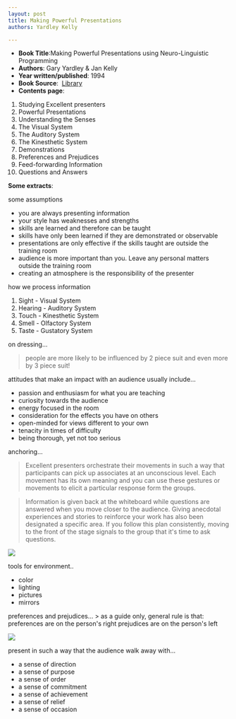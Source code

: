 ```yaml
---
layout: post
title: Making Powerful Presentations
authors: Yardley Kelly

---
```


- **Book Title**:Making Powerful Presentations using Neuro-Linguistic Programming
- **Authors**: Gary Yardley & Jan Kelly
- **Year written/published**: 1994
- **Book Source**:  [Library](http://vistaweb.nlb.gov.sg/cgi-bin/cw_cgi?fullRecord+32492+3002+6832369+6+0)
- **Contents page**:

1. Studying Excellent presenters
2. Powerful Presentations
3. Understanding the Senses
4. The Visual System
5. The Auditory System
6. The Kinesthetic System
7. Demonstrations
8. Preferences and Prejudices
9. Feed-forwarding Information
10. Questions and Answers

**Some extracts**:

some assumptions

- you are always presenting information
- your style has weaknesses and strengths
- skills are learned and therefore can be taught
- skills have only been learned if they are demonstrated or observable
- presentations are only effective if the skills taught are outside the training room
- audience is more important than you. Leave any personal matters outside the training room
- creating an atmosphere is the responsibility of the presenter

how we process information

1. Sight - Visual System
2. Hearing - Auditory System
3. Touch - Kinesthetic System
4. Smell - Olfactory System
5. Taste - Gustatory System

on dressing...

> people are more likely to be influenced by 2 piece suit and even more by 3 piece suit!

 attitudes that make an impact with an audience usually include...

- passion and enthusiasm for what you are teaching
- curiosity towards the audience
- energy focused in the room
- consideration for the effects you have on others
- open-minded for views different to your own
- tenacity in times of difficulty
- being thorough, yet not too serious

anchoring...

> Excellent presenters orchestrate their movements in such a way that participants can pick up associates at an unconscious level. Each movement has its own meaning and you can use these gestures or movements to elicit a particular response form the groups.

> Information is given back at the whiteboard while questions are answered when you move closer to the audience. Giving anecdotal experiences and stories to reinforce your work has also been designated a specific area. If you follow this plan consistently, moving to the front of the stage signals to the group that it's time to ask questions.

![](/img/nlp_2.jpg)

tools for environment..
- color
- lighting
- pictures
- mirrors

preferences and prejudices... > as a guide only, general rule is that: preferences are on the person's right prejudices are on the person's left

![](/img/nlp_1.jpg)

present in such a way that the audience walk away with...
- a sense of direction
- a sense of purpose
- a sense of order
- a sense of commitment
- a sense of achievement
- a sense of relief
- a sense of occasion
